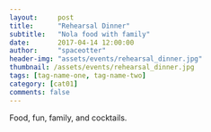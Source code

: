 ```yaml
---
layout:     post
title:      "Rehearsal Dinner"
subtitle:   "Nola food with family"
date:       2017-04-14 12:00:00
author:     "spaceotter"
header-img: "assets/events/rehearsal_dinner.jpg"
thumbnail: /assets/events/rehearsal_dinner.jpg
tags: [tag-name-one, tag-name-two]
category: [cat01]
comments: false
---
```


Food, fun, family, and cocktails.